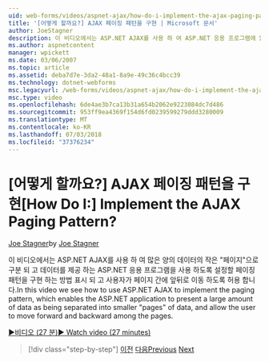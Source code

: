```yaml
---
uid: web-forms/videos/aspnet-ajax/how-do-i-implement-the-ajax-paging-pattern
title: '[어떻게 할까요?] AJAX 페이징 패턴을 구현 | Microsoft 문서'
author: JoeStagner
description: 이 비디오에서는 ASP.NET AJAX를 사용 하 여 ASP.NET 응용 프로그램에 많은 양의 bein으로 데이터를 제공 하는 페이징 패턴을 구현 하는 방법을 표시 하는 중...
ms.author: aspnetcontent
manager: wpickett
ms.date: 03/06/2007
ms.topic: article
ms.assetid: deba7d7e-3da2-48a1-8a9e-49c36c4bcc39
ms.technology: dotnet-webforms
msc.legacyurl: /web-forms/videos/aspnet-ajax/how-do-i-implement-the-ajax-paging-pattern
msc.type: video
ms.openlocfilehash: 6de4ae3b7ca13b31a654b2062e9223084dc7d486
ms.sourcegitcommit: 953ff9ea4369f154d6fd0239599279ddd3280009
ms.translationtype: MT
ms.contentlocale: ko-KR
ms.lasthandoff: 07/03/2018
ms.locfileid: "37376234"
---
```

<a name="how-do-i-implement-the-ajax-paging-pattern"></a><span data-ttu-id="fb9ab-104">[어떻게 할까요?] AJAX 페이징 패턴을 구현</span><span class="sxs-lookup"><span data-stu-id="fb9ab-104">[How Do I:] Implement the AJAX Paging Pattern?</span></span>
====================
<span data-ttu-id="fb9ab-105">[Joe Stagner](https://github.com/JoeStagner)</span><span class="sxs-lookup"><span data-stu-id="fb9ab-105">by [Joe Stagner](https://github.com/JoeStagner)</span></span>

<span data-ttu-id="fb9ab-106">이 비디오에서는 ASP.NET AJAX를 사용 하 여 많은 양의 데이터의 작은 "페이지"으로 구분 되 고 데이터를 제공 하는 ASP.NET 응용 프로그램을 사용 하도록 설정할 페이징 패턴을 구현 하는 방법 표시 되 고 사용자가 페이지 간에 앞뒤로 이동 하도록 허용 합니다.</span><span class="sxs-lookup"><span data-stu-id="fb9ab-106">In this video we see how to use ASP.NET AJAX to implement the paging pattern, which enables the ASP.NET application to present a large amount of data as being separated into smaller "pages" of data, and allow the user to move forward and backward among the pages.</span></span>

[<span data-ttu-id="fb9ab-107">&#9654;비디오 (27 분)</span><span class="sxs-lookup"><span data-stu-id="fb9ab-107">&#9654; Watch video (27 minutes)</span></span>](https://channel9.msdn.com/Blogs/ASP-NET-Site-Videos/how-do-i-implement-the-ajax-paging-pattern)

> [!div class="step-by-step"]
> <span data-ttu-id="fb9ab-108">[이전](how-do-i-implement-the-predictive-fetch-pattern-for-ajax.md)
> [다음](how-do-i-implement-the-ajax-incremental-page-display-pattern.md)</span><span class="sxs-lookup"><span data-stu-id="fb9ab-108">[Previous](how-do-i-implement-the-predictive-fetch-pattern-for-ajax.md)
[Next](how-do-i-implement-the-ajax-incremental-page-display-pattern.md)</span></span>
